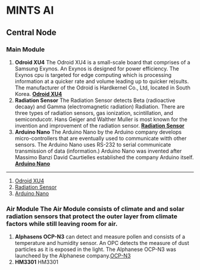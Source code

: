 # MINTS AI
## Central Node
### Main Module  
1. **Odroid XU4** The Odroid XU4 is a small-scale board that comprises of a Samsung Exynos. An Exynos is designed for power efficiency. The Exynos cpu is targeted for edge computing which is processing information at a quicker rate and volume leading up to quicker re)sults. The manufacturer of the Odroid is Hardkernel Co., Ltd, located in South Korea. [**Odroid XU4**](https://https://wiki.odroid.com/odroid-xu4/odroid-xu4)
2. **Radiation Sensor** The Radiation Sensor detects Beta (radioactive decaay) and Gamma (electromagnetic radiation) Radiation. There are three types of radiation sensors, gas ionization, scintillation, and semiconducotr. Hans Geiger and Walther Muller is most known for the invention and improvement of the radiation sensor. [**Radiation Sensor**](https://www.sciencedirect.com/topics/earth-and-planetary-sciences/radiation-detector#:~:text=There%20are%20three%20different%20main,%2C%20and%20Geiger%E2%80%93M%C3%BCller%20counter)
3. **Arduino Nano** The Arduino Nano by the Arduino company develops micro-controllers that are eventually used to communicate witth other sensors. The Arduino Nano uses RS-232 to serial communicate transmission of data (information.) Arduino Nano was invented after Massimo Banzi David Caurtielles established the company Arduino itself. [**Arduino Nano**](https://www.oreilly.com/library/view/arduino-a-technical/9781491934319/ch01.html#:~:text=In%202005%2C%20building%20upon%20the,Institute%20Ivrea%20in%20Ivrea%2C%20Italy.)
---
1. [Odroid XU4](https://github.com/ronmariya/ronmar/blob/main/res/odroid_xu4.jpg?raw=true)
2. [Radiation Sensor](https://raw.githubusercontent.com/ronmariya/ronmar/main/radiation%20sensor.webp)
3. [Arduino Nano](https://raw.githubusercontent.com/ronmariya/ronmar/main/Arduino%20Nano.jpg)
### Air Module The Air Module consists of climate and and solar radiation sensors that protect the outer layer from climate factors while still leaving room for air.
1. **Alphasens OCP-N3** can detect and measure pollen and consists of a temperature and humidity sensor. An OPC detects the measure of dust particles as it is exposed in the light. The Alphanese OCP-N3 was launcheed by the Alphanese company.[OCP-N3](https://www.alphasense.com/products/optical-particle-counter/)
2. **HM3301** HM3301 


